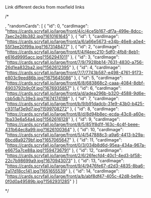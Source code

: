 Link different decks from moxfield links

/*

,
  "randomCards": [
    {
      "id": 0,
      "cardImage": "https://cards.scryfall.io/large/front/4/c/4ce5b167-df7a-499e-8dcc-7aec2e28b382.jpg?1610161645"
    },
    {
      "id": 1,
      "cardImage": "https://cards.scryfall.io/large/front/a/6/a66e5673-e34b-46e8-a0e4-55f3ee20f99a.jpg?1673148477"
    },
    {
      "id": 2,
      "cardImage": "https://cards.scryfall.io/large/front/f/4/f4eec210-5df0-4fb8-8eb1-e616d9995acc.jpg?1562941011"
    },
    {
      "id": 3,
      "cardImage": "https://cards.scryfall.io/large/front/7/9/7928bb14-7631-4830-a756-26d1ea832ba2.jpg?1562612395"
    },
    {
      "id": 4,
      "cardImage": "https://cards.scryfall.io/large/front/7/7/7743b587-e498-4761-9173-e803c9eed86b.jpg?1675645086"
    },
    {
      "id": 5,
      "cardImage": "https://cards.scryfall.io/large/front/6/8/683868c2-caaa-4084-8dbf-4903792b9c0f.jpg?1676935857"
    },
    {
      "id": 6,
      "cardImage": "https://cards.scryfall.io/large/front/a/d/adea296b-b320-4588-9d6e-cbb5db7c39e3.jpg?1674174198"
    },
    {
      "id": 7,
      "cardImage": "https://cards.scryfall.io/large/front/b/9/b91dadcb-31e9-43b0-b425-c9311af3e9d7.jpg?1599708272"
    },
    {
      "id": 8,
      "cardImage": "https://cards.scryfall.io/large/front/8/d/8d94b8ec-ecda-43c8-a60e-1ba33e6a54a4.jpg?1562616128"
    },
    {
      "id": 9,
      "cardImage": "https://cards.scryfall.io/large/front/8/5/851f8d1f-163c-4c4f-beee-431b64ec8a99.jpg?1626100364"
    },
    {
      "id": 10,
      "cardImage": "https://cards.scryfall.io/large/front/5/4/547888c3-a9a6-4413-b29a-6bcd8a9279bf.jpg?1657065647"
    },
    {
      "id": 11,
      "cardImage": "https://cards.scryfall.io/large/front/0/3/034b8d6d-95ea-434a-967a-e6675a7ce88a.jpg?1594736791"
    },
    {
      "id": 12,
      "cardImage": "https://cards.scryfall.io/large/front/2/6/26fecfd4-40c1-4ed3-bf58-22c7b98699a9.jpg?1670943073"
    },
    {
      "id": 13,
      "cardImage": "https://cards.scryfall.io/large/front/9/4/9476fe67-d2d3-4835-8ba6-2a17d18cc141.jpg?1651655539"
    },
    {
      "id": 14,
      "cardImage": "https://cards.scryfall.io/large/front/a/b/abf8df47-405c-42d8-be9e-0f0d0a49589b.jpg?1562931285"
    }
  ]

  */